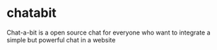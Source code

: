 # chatabit
Chat-a-bit is a open source chat for everyone who want to integrate a simple but powerful chat in a website
